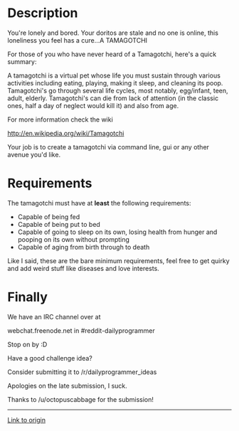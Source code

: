 # Description

You're lonely and bored. Your doritos are stale and no one is online, this loneliness you feel has a cure...A TAMAGOTCHI


For those of you who have never heard of a Tamagotchi, here's a quick summary:


A tamagotchi is a virtual pet whose life you must sustain through various activities including eating, playing, making it sleep, and cleaning its poop. Tamagotchi's go through several life cycles, most notably, egg/infant, teen, adult, elderly. Tamagotchi's can die from lack of attention (in the classic ones, half a day of neglect would kill it) and also from age.


For more information check the wiki

http://en.wikipedia.org/wiki/Tamagotchi

Your job is to create a tamagotchi via command line, gui or any other avenue you'd like.


# Requirements

The tamagotchi must have at **least** the following requirements:

* Capable of being fed
* Capable of being put to bed
* Capable of going to sleep on its own, losing health from hunger and pooping on its own without prompting
* Capable of aging from birth through to death

Like I said, these are the bare minimum requirements, feel free to get quirky and add weird stuff like diseases and love interests.


# Finally

We have an IRC channel over at 


webchat.freenode.net in #reddit-dailyprogrammer


Stop on by :D


Have a good challenge idea?

Consider submitting it to /r/dailyprogrammer_ideas


Apologies on the late submission, I suck.

Thanks to /u/octopuscabbage for the submission!

---

[Link to origin](https://www.reddit.com/r/dailyprogrammer/2gryun)